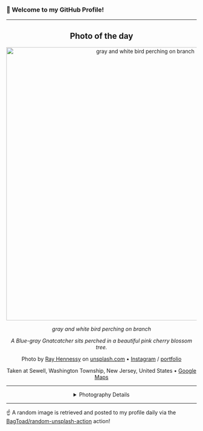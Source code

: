 ### 👋 Welcome to my GitHub Profile!

----
<div align="center">

## Photo of the day
  
  <a href="https://unsplash.com/photos/gray-and-white-bird-perching-on-branch-YCh5-MpB6C8"><img width="720" src="https://images.unsplash.com/photo-1494247622028-9a5bbfbf529a?crop=entropy&cs=tinysrgb&fit=max&fm=jpg&ixid=M3w1OTQ0OTd8MHwxfHJhbmRvbXx8fHx8fHx8fDE3MzA3MDA2MDN8&ixlib=rb-4.0.3&q=80&w=1080" alt="gray and white bird perching on branch"></a>
  
  <em>gray and white bird perching on branch</em>
  
  <em>A Blue-gray Gnatcatcher sits perched in a beautiful pink cherry blossom tree.</em>

  Photo by [Ray Hennessy](http://www.rayhennessy.com) on [unsplash.com](https://unsplash.com/) • [Instagram](https://instagram.com/rayhennessy_wildlife) / [portfolio](http://www.rayhennessy.com)
  
  Taken at Sewell, Washington Township, New Jersey, United States • [Google Maps](https://www.google.com/maps/search/?api=1&query=39.74207833,-75.098825)
  
  ---
  
<details>
<summary>Photography Details</summary>
  
| Parameter     | Value |
| ------------- | ----- |
| Camera Model  | NIKON D4S |
| Exposure Time | 1/500 |
| Aperture      | 4.0 |
| Focal Length  | 500.0 |
| ISO           | 12800 |
| Location      | Sewell, Washington Township, New Jersey, United States (United States) |
| Coordinates   | Latitude 39.74207833, Longitude -75.098825 |

</details>

</div>

----

☝️ A random image is retrieved and posted to my profile daily via the [BagToad/random-unsplash-action](https://github.com/BagToad/random-unsplash-action) action!
